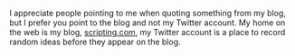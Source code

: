 I appreciate people pointing to me when quoting something from my blog, but I prefer you point to the blog and not my Twitter account. My home on the web is my blog, <a href="http://scripting.com/">scripting.com</a>, my Twitter account is a place to record random ideas before they appear on the blog.

